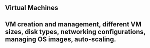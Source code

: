 ## **Virtual Machines**
## **VM creation and management, different VM sizes, disk types, networking configurations, managing OS images, auto-scaling.**
